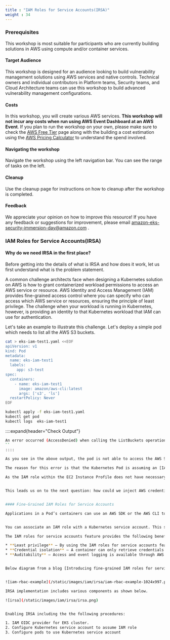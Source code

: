 ```yaml
---
title : "IAM Roles for Service Accounts(IRSA)"
weight : 34
---
```



### Prerequisites

This workshop is most suitable for participants who are currently building solutions in AWS using compute and/or container services.

#### Target Audience

This workshop is designed for an audience looking to build vulnerability management solutions using AWS services and native controls. Technical owners and individual contributors in Platform teams, Security teams, and Cloud Architecture teams can use this workshop to build advanced vulnerability management configurations.


#### Costs

In this workshop, you will create various AWS services. **This workshop will not incur any costs when run using AWS Event Dashboard at an AWS Event**. If you plan to run the workshop on your own, please make sure to check the [AWS Free Tier](https://aws.amazon.com/free/) page along with the building a cost estimation using the [AWS Pricing Calculator](https://calculator.aws/#/) to understand the spend involved.

#### Navigating the workshop

Navigate the workshop using the left navigation bar. You can see the range of tasks on the left.


#### Cleanup

Use the cleanup page for instructions on how to cleanup after the workshop is completed.

#### Feedback

We appreciate your opinion on how to improve this resource! If you have any feedback or suggestions for improvement, please email [amazon-eks-security-immersion-day@amazon.com](mailto:amazon-eks-security-immersion-day@amazon.com)
.


### IAM Roles for Service Accounts(IRSA)

#### Why do we need IRSA in the first place?

Before getting into the details of what is IRSA and how does it work, let us first understand what is the problem statement.

A common challenge architects face when designing a Kubernetes solution on AWS is how to grant containerized workload permissions to access an AWS service or resource. AWS Identity and Access Management (IAM) provides fine-grained access control where you can specify who can access which AWS service or resources, ensuring the principle of least privilege. The challenge when your workload is running in Kubernetes, however, is providing an identity to that Kubernetes workload that IAM can use for authentication.

Let's take an example to illustrate this challenge. Let's deploy a simple pod which needs to list all the AWS S3 buckets.

```bash
cat > eks-iam-test1.yaml <<EOF
apiVersion: v1
kind: Pod
metadata:
  name: eks-iam-test1
  labels:
     app: s3-test
spec:
  containers:
    - name: eks-iam-test1
      image: amazon/aws-cli:latest
      args: ['s3', 'ls']
  restartPolicy: Never
EOF

kubectl apply -f eks-iam-test1.yaml
kubectl get pod
kubectl logs  eks-iam-test1
```

::::expand{header="Check Output"}
```bash
An error occurred (AccessDenied) when calling the ListBuckets operation: Access Denied
``
::::

As you see in the above output, the pod is not able to access the AWS S3 service due to `AccessDenied` permission error.

The reason for this error is that the Kubernetes Pod is assuming an [IAM Role attached to the Amazon EC2 instance](https://docs.aws.amazon.com/AWSEC2/latest/UserGuide/iam-roles-for-amazon-ec2.html) and leveraging this role to try and list the S3 buckets. This is because no other AWS credentials were found in the container, so the SDK fell back to the IAM metadata server, as mentioned in the [python boto3 sdk documentation](https://boto3.amazonaws.com/v1/documentation/api/latest/guide/credentials.html#id1).

As the IAM role within the EC2 Instance Profile does not have necessary permissions to list the buckets, the command received an “Access Denied” error.  One way to fix this could be to attach additional permissions to the EC2 instance profile. However, this violates a key security principle, the principle of least privilege. This additional permission would be at the EC2 Node level, not at the Kubernetes Pod level. Therefore, all Pods running on that node would gain access to our S3 buckets. We want to restrict this permission to the Pod level.


This leads us on to the next question: how could we inject AWS credentials into a container so the container does not default to the EC2 instance profile? Injecting AWS credentials via Kubernetes Secrets or environment variables would not be secure, and the user would have to manage the lifecycle of these credentials. We would not recommend either of those approaches.


#### Fine-Grained IAM Roles for Service Accounts

Applications in a Pod’s containers can use an AWS SDK or the AWS CLI to make API requests to AWS services using AWS Identity and Access Management (IAM) permissions. For example, applications may need to upload files to an S3 bucket or query a DynamoDB table. To do so applications must sign their AWS API requests with AWS credentials. [IAM Roles for Service Accounts (IRSA)](https://docs.aws.amazon.com/eks/latest/userguide/iam-roles-for-service-accounts.html) provide the ability to manage credentials for your applications, similar to the way that IAM Instance Profiles provide credentials to Amazon EC2 instances. Instead of creating and distributing your AWS credentials to the containers or relying on the Amazon EC2 Instance Profile for authorization, you associate an IAM Role with a Kubernetes Service Account and configure your Pods to use that Service Account.


You can associate an IAM role with a Kubernetes service account. This service account can then provide AWS permissions to the containers in any pod that uses that service account. With this feature, you no longer need to provide extended permissions to the Amazon EKS node IAM role so that pods on that node can call AWS APIs.

The IAM roles for service accounts feature provides the following benefits:

* **Least privilege** — By using the IAM roles for service accounts feature, you no longer need to provide extended permissions to the node IAM role so that pods on that node can call AWS APIs. You can scope IAM permissions to a service account, and only pods that use that service account have access to those permissions.
* **Credential isolation** — A container can only retrieve credentials for the IAM role that is associated with the service account to which it belongs. A container never has access to credentials that are intended for another container that belongs to another pod.
* **Auditability** – Access and event logging is available through AWS CloudTrail to help ensure retrospective auditing.


Below diagram from a blog [Introducing fine-grained IAM roles for service accounts](https://aws.amazon.com/blogs/opensource/introducing-fine-grained-iam-roles-service-accounts/) explains how applications running in EKS access Kubernetes resources using RBAC and AWS Services using IAM Permissions.


![iam-rbac-example](/static/images/iam/irsa/iam-rbac-example-1024x997.png)

IRSA implementation includes various components as shown below.

![irsa](/static/images/iam/irsa/irsa.png)


Enabling IRSA including the the following procedures:

1. IAM OIDC provider for EKS cluster.
2. Configure Kubernetes service account to assume IAM role
3. Configure pods to use Kubernetes service account
